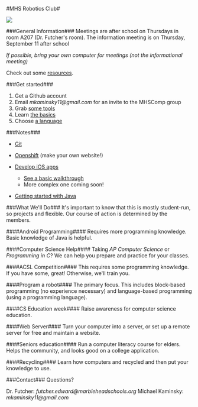 #MHS Robotics Club#

<img src="http://www.jeffpalm.com/fox/fox.jpg">

###General Information###
Meetings are after school on Thursdays in room A207 (Dr. Futcher's room). The information meeting is on Thursday, September 11 after school


_If possible, bring your own computer for meetings (not the informational meeting)_

Check out some [resources](resources/overview.md).

###Get started###
1. Get a Github account
2. Email _mkaminsky11@gmail.com_ for an invite to the MHSComp group
3. Grab [some tools](tools/overview.md)</a>
4. Learn [the basics](lessons/git_lesson/overview.md)
5. Choose [a language](lessons/languages/overview.md)

###Notes###
+ [Git](lessons/git_lesson/overview.md)
+ [Openshift](lessons/openshift/overview.md) (make your own website!)
+ [Develop iOS apps](lessons/ios/overview.md)
    + [See a basic walkthrough](lessons/ios/walkthrough.md)
    + More complex one coming soon!
	    
+ [Getting started with Java](lessons/java/overview.md)

###What We'll Do###
It's important to know that this is mostly student-run, so projects and flexible. Our course of action is determined by the members.

####Android Programming####
Requires more programming knowledge. Basic knowledge of Java is helpful.

####Computer Science Help####
Taking _AP Computer Science_ or _Programming in C_? We can help you prepare and practice for your classes.

####ACSL Competition####
This requires some programming knowledge. If you have some, great! Otherwise, we'll train you.

####Program a robot####
The primary focus. This includes block-based programming (no experience necessary) and language-based programming (using a programming language).

####CS Education week####
Raise awareness for computer science education.

####Web Server####
Turn your computer into a server, or set up a remote server for free and maintain a website.

####Seniors education####
Run a computer literacy course for elders. Helps the community, and looks good on a college application.

####Recycling####
Learn how computers and recycled and then put your knowledge to use.

###Contact###
Questions?

Dr. Futcher: _futcher.edward@marbleheadschools.org_ 
Michael Kaminsky: _mkaminsky11@gmail.com_
